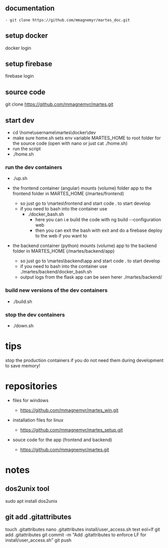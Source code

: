 ## documentation
    - git clone https://github.com/mmagnemyr/martes_doc.git


## setup docker
docker login

## setup firebase
firebase login

## source code
git clone https://github.com/mmagnemyr/martes.git

## start dev
- cd \home\username\martes\docker\dev
- make sure home.sh sets env variable MARTES_HOME to root folder for the source code (open with nano or just cat ./home.sh)
- run the script
-   ./home.sh

### run the dev containers
- ./up.sh
- the frontend container (angular) mounts (volume) folder app to the frontend folder in MARTES_HOME (/martes/frontend)
    - so just go to \martes\frontend and start code . to start develop
    - if you need to bash into the container use
        - ./docker_bash.sh
            - here you can i.e build the code with ng build --configuration web
            - then you can exit the bash with exit and do a firebase deploy to the web if you want to

- the backend container (python) mounts (volume) app to the backend folder in MARTES_HOME (/martes/backend/app)
    - so just go to \martes\backend\app and start code . to start develop
    - if you need to bash into the container use ./martes/backend/docker_bash.sh
    - output logs from the flask app can be seen herer ./martes/backend/

### build new versions of the dev containers
- ./build.sh

### stop the dev containers
- ./down.sh


# tips
stop the production containers if you do not need them during development to save memory!


# repositories
 - files for windows 
    - https://github.com/mmagnemyr/martes_win.git
 
 - installation files for linux
    - https://github.com/mmagnemyr/martes_setup.git
 
 - souce code for the app (frontend and backend)
    - https://github.com/mmagnemyr/martes.git


# notes
## dos2unix tool
sudo apt install dos2unix

## git add .gitattributes
touch .gitattributes
nano .gitattributes
    install/user_access.sh text eol=lf
git add .gitattributes
git commit -m "Add .gitattributes to enforce LF for install/user_access.sh"
git push
